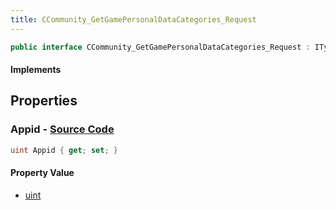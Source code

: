 ```yaml
---
title: CCommunity_GetGamePersonalDataCategories_Request
---
```


```csharp
public interface CCommunity_GetGamePersonalDataCategories_Request : ITypedProtobuf<CCommunity_GetGamePersonalDataCategories_Request>, INativeHandle
```

#### Implements

## Properties

### **Appid** - [Source Code](https://github.com/swiftly-solution/swiftlys2/blob/main/managed/src/SwiftlyS2.Generated/Protobufs/Interfaces/CCommunity_GetGamePersonalDataCategories_Request.cs#L13)

```csharp
uint Appid { get; set; }
```

#### Property Value

- [uint](https://learn.microsoft.com/dotnet/api/system.uint32)

